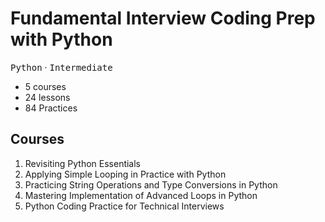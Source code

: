 # Fundamental Interview Coding Prep with Python

<kbd>Python</kbd> &middot; <kbd>Intermediate</kbd>

- 5 courses
- 24 lessons
- 84 Practices

## Courses

1. Revisiting Python Essentials
2. Applying Simple Looping in Practice with Python
3. Practicing String Operations and Type Conversions in Python
4. Mastering Implementation of Advanced Loops in Python
5. Python Coding Practice for Technical Interviews